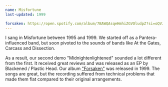 ```yaml
---
name: Misfortune
last-updated: 1999

forsaken: https://open.spotify.com/album/7BAWQAsqeHmhiZGVOludpZ?si=oQVJt2AuQ5GZC0zyh5FXOA
---
```


I sang in Misfortune between 1995 and 1999. We started off as a Pantera-influenced band, but soon pivoted to the sounds of bands like At the Gates, Carcass and Dissection.

As a result, our second demo "Midnightenlightened" sounded a lot different from the first. It received great reviews and was released as an EP by Blackened / Plastic Head. Our album ["Forsaken"]({{page.forsaken}}) was released in 1999. The songs are great, but the recording suffered from technical problems that made them flat compared to their original arrangements.